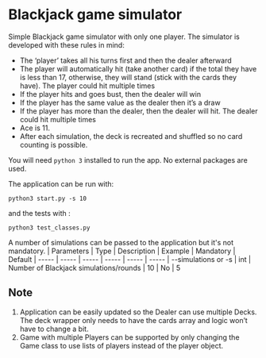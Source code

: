 # Blackjack game simulator
Simple Blackjack game simulator with only one player. The simulator is developed with these rules in mind:

  - The ‘player’ takes all his turns first and then the dealer afterward
  - The player will automatically hit (take another card) if the total they have is less than 17, otherwise, they will stand (stick with the cards they have).  The player could hit multiple times
  - If the player hits and goes bust, then the dealer will win
  - If the player has the same value as the dealer then it’s a draw
  - If the player has more than the dealer, then the dealer will hit.  The dealer could hit multiple times
  - Ace is 11.
  - After each simulation, the deck is recreated and shuffled so no card counting is possible.

You will need `python 3` installed to run the app. No external packages are used.

The application can be run with:
```
python3 start.py -s 10
```
and the tests with :
```
python3 test_classes.py
```

A number of simulations can be passed to the application but it's not mandatory.
| Parameters | Type | Description | Example | Mandatory | Default
| ----- | ----- | ----- | ----- | ----- | -----
| --simulations or -s | int | Number of Blackjack simulations/rounds | 10 | No | 5
 
## Note
 
1. Application can be easily updated so the Dealer can use multiple Decks. The deck wrapper only needs to have the cards array and logic won’t have to change a bit.
2. Game with multiple Players can be supported by only changing the Game class to use lists of players instead of the player object.
 

